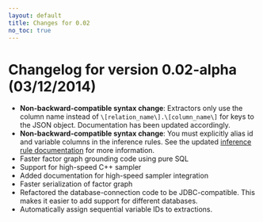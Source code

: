 ```yaml
---
layout: default
title: Changes for 0.02
no_toc: true
---
```


# Changelog for version 0.02-alpha (03/12/2014)

- **Non-backward-compatible syntax change**: Extractors only use the column name
  instead of `\[relation_name\].\[column_name\]` for keys to the JSON object.
  Documentation has been updated accordingly.
- **Non-backward-compatible syntax change**: You must explicitly alias id and
  variable columns in the inference rules. See the updated [inference rule
  documentation](../inference_rules.md) for more information.
- Faster factor graph grounding code using pure SQL
- Support for high-speed C++ sampler
- Added documentation for high-speed sampler integration
- Faster serialization of factor graph
- Refactored the database-connection code to be JDBC-compatible. This makes it
  easier to add support for different databases.
- Automatically assign sequential variable IDs to extractions.

